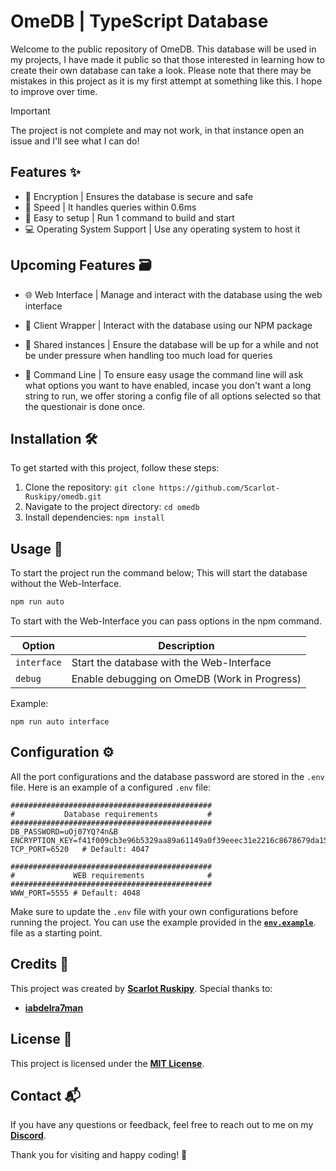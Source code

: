 # OmeDB | TypeScript Database

Welcome to the public repository of OmeDB. This database will be used in my projects, I have made it public so that those interested in learning how to create their own database can take a look. Please note that there may be mistakes in this project as it is my first attempt at something like this. I hope to improve over time.

> [!IMPORTANT]  
> The project is not complete and may not work, in that instance open an issue and I'll see what I can do!

## Features ✨

- 🔐 Encryption | Ensures the database is secure and safe
- 📨 Speed | It handles queries within 0.6ms
- 🌟 Easy to setup | Run 1 command to build and start
- 💻 Operating System Support | Use any operating system to host it

## Upcoming Features 🗃️

- 🌐 Web Interface | Manage and interact with the database using the web interface

- 🚧 Client Wrapper | Interact with the database using our NPM package

- 🔗 Shared instances | Ensure the database will be up for a while and not be under pressure when handling too much load for queries

- 📂 Command Line | To ensure easy usage the command line will ask what options you want to have enabled, incase you don't want a long string to run, we offer storing a config file of all options selected so that the questionair is done once.

## Installation 🛠️

To get started with this project, follow these steps:

1. Clone the repository: `git clone https://github.com/Scarlot-Ruskipy/omedb.git`
2. Navigate to the project directory: `cd omedb`
3. Install dependencies: `npm install`

## Usage 📖

To start the project run the command below; This will start the database without the Web-Interface.

```bash
npm run auto
```

To start with the Web-Interface you can pass options in the npm command.

| Option       | Description                                      |
|--------------|--------------------------------------------------|
| `interface`      | Start the database with the Web-Interface        |
| `debug` | Enable debugging on OmeDB (Work in Progress)    |

Example:

```
npm run auto interface
```

## Configuration ⚙️

All the port configurations and the database password are stored in the `.env` file. Here is an example of a configured `.env` file:

```env
#############################################
#           Database requirements           #
#############################################
DB_PASSWORD=uOj07YQ?4n&B
ENCRYPTION_KEY=f41f009cb3e96b5329aa89a61149a0f39eeec31e2216c8678679da159ccd9bcc
TCP_PORT=6520	# Default: 4047

#############################################
#             WEB requirements              #
#############################################
WWW_PORT=5555 # Default: 4048
```

Make sure to update the `.env` file with your own configurations before running the project. You can use the example provided in the [**`env.example`**](.env.example). file as a starting point.

## Credits 🙏

This project was created by [**Scarlot Ruskipy**](https://github.com/Scarlot-Ruskipy). Special thanks to:

- [**iabdelra7man**](https://github.com/iabdelra7man)

## License 📜

This project is licensed under the [**MIT License**](LICENSE).

## Contact 📬

If you have any questions or feedback, feel free to reach out to me on my [**Discord**](https://discord.gg/YydQAcfuC7).

Thank you for visiting and happy coding! 🎉